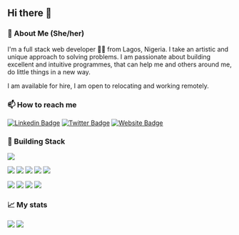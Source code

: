## Hi there 👋

### 🙋️ About Me (She/her)
I'm a full stack web developer 👩‍💻️ from Lagos, Nigeria. I take an artistic and unique approach to solving problems. I am passionate about building excellent and intuitive programmes, that can help me and others around me, do little things in a new way.

I am available for hire, I am open to relocating and working remotely.

### 📫 How to reach me
<p align = "center"> 
  
[![Linkedin Badge](https://img.shields.io/badge/-audrey-blue?style=flat-square&logo=Linkedin&logoColor=white&link=https://www.linkedin.com/in/emmanuella-anita-odiaka/)](https://www.linkedin.com/in/emmanuella-anita-odiaka/)
  [![Twitter Badge](https://img.shields.io/badge/-@audreyellaxo_-1ca0f1?style=flat-square&labelColor=1ca0f1&logo=twitter&logoColor=white&link=https://twitter.com/o___audrey_xo)](https://twitter.com/o___audrey_xo)
  [![Website Badge](https://img.shields.io/badge/-portfolio_-indigo?style=flat-square&labelColor=indigo&logo=chain&logoColor=white&link=https://audrey-ella.herokuapp.com/)](https://audrey-ella.herokuapp.com/)
  
 ### 🔧 Building Stack 

[![](https://img.shields.io/badge/OS-Linux-informational?style=flat&logo=Linux&logoColor=white&color=FCC624)](https://www.linux.org/pages/download/)

[![](https://img.shields.io/badge/Code-JavaScript-informational?style=flat&logo=JavaScript&logoColor=white&color=F7DF1E)](https://www.javascript.com/)
[![](https://img.shields.io/badge/Code-Ruby-informational?style=flat&logo=Ruby&logoColor=white&color=CC342D)](https://www.ruby-lang.org/es/)
[![](https://img.shields.io/badge/Code-Ruby%20on%20Rails-informational?style=flat&logo=Ruby-on-rails&logoColor=white&color=CC0000)](https://rubyonrails.org/)
[![](https://img.shields.io/badge/Code-React-informational?style=flat&logo=React&logoColor=white&color=61DAFB)](https://reactjs.org/)
[![](https://img.shields.io/badge/Code-Redux-informational?style=flat&logo=Redux&logoColor=white&color=764ABC)](https://redux.js.org/)

[![](https://img.shields.io/badge/Shell-Oh%20My%20Zsh-informational?style=flat&logo=gnu-bash&logoColor=white&color=75ffac)](https://ohmyz.sh/)
[![](https://img.shields.io/badge/Tools-Heroku-informational?style=flat&logo=heroku&logoColor=white&color=430098)](https://dashboard.heroku.com/)
[![](https://img.shields.io/badge/Tools-Postman-informational?style=flat&logo=postman&logoColor=white&color=FF6C37)](https://www.postman.com/)
[![](https://img.shields.io/badge/Tools-Postgresql-informational?style=flat&logo=postgresql&logoColor=white&color=336791)](https://www.postgresql.org/)

### 📈 My stats

<img align="center" src='https://github-readme-stats.vercel.app/api/top-langs/?username=Audrey-Ella-xo&hide=html&layout=compact'>
<img align="center" src='https://github-readme-stats.vercel.app/api?username=Audrey-Ella-xo&hide=issues,contribs'>
</p> 
